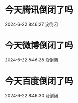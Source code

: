 # 今天腾讯倒闭了吗

2024-6-22 8:46:27 没倒闭

# 今天微博倒闭了吗

2024-6-22 8:46:28 没倒闭

# 今天百度倒闭了吗

2024-6-22 8:46:30 没倒闭


